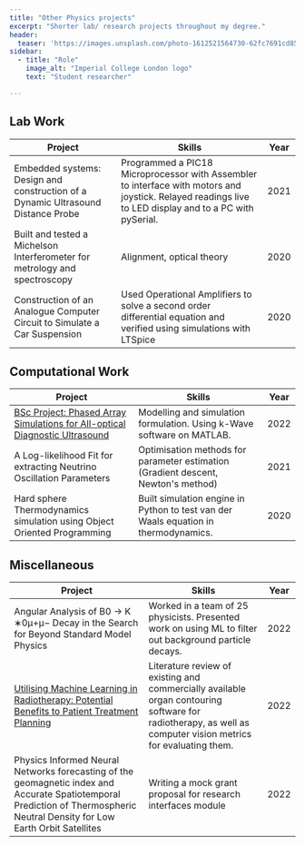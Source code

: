 ```yaml
---
title: "Other Physics projects"
excerpt: "Shorter lab/ research projects throughout my degree."
header:
  teaser: 'https://images.unsplash.com/photo-1612521564730-62fc7691cd85?q=80&w=2912&auto=format&fit=crop&ixlib=rb-4.0.3&ixid=M3wxMjA3fDB8MHxwaG90by1wYWdlfHx8fGVufDB8fHx8fA%3D%3D'
sidebar:
  - title: "Role"
    image_alt: "Imperial College London logo"
    text: "Student researcher"

---
```


## Lab Work

| Project                                                                          | Skills                                                                                                                                                  | Year |
| -------------------------------------------------------------------------------- | ------------------------------------------------------------------------------------------------------------------------------------------------------- | ---- |
| Embedded systems: Design and construction of a Dynamic Ultrasound Distance Probe | Programmed a PIC18 Microprocessor with Assembler to interface with motors and joystick. Relayed readings live to LED display and to a PC with pySerial. | 2021 |
| Built and tested a Michelson Interferometer for metrology and spectroscopy       | Alignment, optical theory                                                                                                                               | 2020 |
| Construction of an Analogue Computer Circuit to Simulate a Car Suspension        | Used Operational Amplifiers to solve a second order differential equation and verified using simulations with LTSpice                                   | 2020 |

## Computational Work

| Project                                                                                                               | Skills                                                                              | Year |
| --------------------------------------------------------------------------------------------------------------------- | ----------------------------------------------------------------------------------- | ---- |
| [BSc Project: Phased Array Simulations for All-optical Diagnostic Ultrasound](https://github.com/kwokkenton/dormouse) | Modelling and simulation formulation. Using k-Wave software on MATLAB.                                                           | 2022 |
| A Log-likelihood Fit for extracting Neutrino Oscillation Parameters                                                   | Optimisation methods for parameter estimation (Gradient descent, Newton's method)   | 2021 |
| Hard sphere Thermodynamics simulation using Object Oriented Programming                                               | Built simulation engine in Python to test van der Waals equation in thermodynamics. | 2020   |

## Miscellaneous

| Project                                                                                                                                                                      | Skills                                                                                               | Year |
| ---------------------------------------------------------------------------------------------------------------------------------------------------------------------------- | ---------------------------------------------------------------------------------------------------- | ---- |
| Angular Analysis of B0 → K ∗0μ+μ− Decay in the Search for Beyond Standard Model Physics| Worked in a team of 25 physicists. Presented work on using ML to filter out background particle decays.| 2022|
| [Utilising Machine Learning in Radiotherapy: Potential Benefits to Patient Treatment Planning](https://drive.google.com/file/d/17smk3R_nWPHae7jb4ChTcdiPWKEB7YXr/view?usp=sharing)                                                                                 | Literature review of existing and commercially available organ contouring software for radiotherapy, as well as computer vision metrics for evaluating them. | 2022 |
| Physics Informed Neural Networks forecasting of the geomagnetic index and Accurate Spatiotemporal Prediction of Thermospheric Neutral Density for Low Earth Orbit Satellites | Writing a mock grant proposal for research interfaces module                                         | 2022 |
